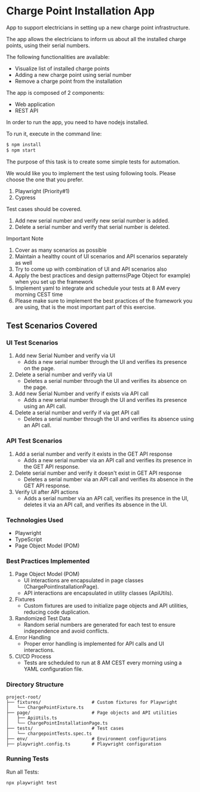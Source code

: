 # Charge Point Installation App

App to support electricians in setting up a new charge point infrastructure.

The app allows the electricians to inform us about all the installed charge points, using their serial numbers.

The following functionalities are available:
- Visualize list of installed charge points 
- Adding a new charge point using serial number
- Remove a charge point from the installation

The app is composed of 2 components:
- Web application
- REST API

In order to run the app, you need to have nodejs installed.

To run it, execute in the command line:

```bash
$ npm install
$ npm start
```

The purpose of this task is to create some simple tests for automation. 

We would like you to implement the test using following tools. Please choose the one that you prefer.
1. Playwright (Priority#1)
2. Cypress

Test cases should be covered.
1. Add new serial number and verify new serial number is added.
2. Delete a serial number and verify that serial number is deleted.

Important Note
1. Cover as many scenarios as possible
2. Maintain a healthy count of UI scenarios and API scenarios separately as well
3. Try to come up with combination of UI and API scenarios also
4. Apply the best practices and design patterns(Page Object for example) when you set up the framework
5. Implement yaml to integrate and schedule your tests at 8 AM every morning CEST time
6. Please make sure to implement the best practices of the framework you are using, that is the most important part of this exercise.

## Test Scenarios Covered
### UI Test Scenarios
1. Add new Serial Number and verify via UI
    * Adds a new serial number through the UI and verifies its presence on the page.
2. Delete a serial number and verify via UI
    * Deletes a serial number through the UI and verifies its absence on the page.
3. Add new Serial Number and verify if exists via API call
    * Adds a new serial number through the UI and verifies its presence using an API call.
4. Delete a serial number and verify if via get API call
    * Deletes a serial number through the UI and verifies its absence using an API call.

### API Test Scenarios
1. Add a serial number and verify it exists in the GET API response
    * Adds a new serial number via an API call and verifies its presence in the GET API response.
2. Delete serial number and verify it doesn't exist in GET API response
    * Deletes a serial number via an API call and verifies its absence in the GET API response.
3. Verify UI after API actions
    * Adds a serial number via an API call, verifies its presence in the UI, deletes it via an API call, and verifies its absence in the UI.

### Technologies Used
* Playwright
* TypeScript
* Page Object Model (POM)

### Best Practices Implemented
1. Page Object Model (POM)
    * UI interactions are encapsulated in page classes (ChargePointInstallationPage).
    * API interactions are encapsulated in utility classes (ApiUtils).
2. Fixtures
    * Custom fixtures are used to initialize page objects and API utilities, reducing code duplication.
3. Randomized Test Data
    * Random serial numbers are generated for each test to ensure independence and avoid conflicts.
4. Error Handling
    * Proper error handling is implemented for API calls and UI interactions.
5. CI/CD Process
    * Tests are scheduled to run at 8 AM CEST every morning using a YAML configuration file.

### Directory Structure
```
project-root/
├── fixtures/                   # Custom fixtures for Playwright
│   └── ChargePointFixture.ts
├── page/                       # Page objects and API utilities
│   ├── ApiUtils.ts
│   └── ChargePointInstallationPage.ts
├── tests/                      # Test cases
│   └── chargepointTests.spec.ts
├── env/                        # Environment configurations
├── playwright.config.ts        # Playwright configuration
```

### Running Tests
Run all Tests:
```
npx playwright test
```
